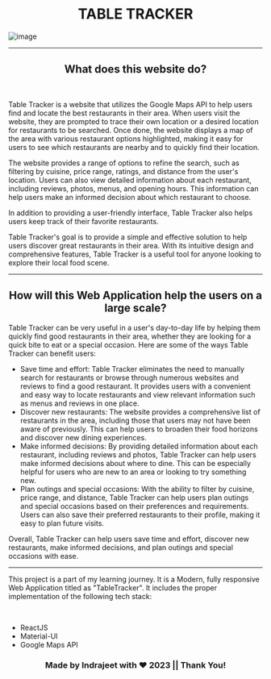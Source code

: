 <h1 align="center">TABLE TRACKER</h1>


![image](https://user-images.githubusercontent.com/97308605/232707284-59b3571d-ecf3-4a8d-9089-80206fde604b.png)

<hr>
<h2 align="center">What does this website do?</h1>
<br>
<p>Table Tracker is a website that utilizes the Google Maps API to help users find and locate the best restaurants in their area. When users visit the website, they are prompted to trace their own location or a desired location for restaurants to be searched. Once done, the website displays a map of the area with various restaurant options highlighted, making it easy for users to see which restaurants are nearby and to quickly find their location.</p>
<p>The website provides a range of options to refine the search, such as filtering by cuisine, price range, ratings, and distance from the user's location. Users can also view detailed information about each restaurant, including reviews, photos, menus, and opening hours. This information can help users make an informed decision about which restaurant to choose.</p>
<p>In addition to providing a user-friendly interface, Table Tracker also helps users keep track of their favorite restaurants.</p>
<p>Table Tracker's goal is to provide a simple and effective solution to help users discover great restaurants in their area. With its intuitive design and comprehensive features, Table Tracker is a useful tool for anyone looking to explore their local food scene.</p>
<hr>
  
<h2 align="center">How will this Web Application help the users on a large scale?</h1>

<p>Table Tracker can be very useful in a user's day-to-day life by helping them quickly find good restaurants in their area, whether they are looking for a quick bite to eat or a special occasion. Here are some of the ways Table Tracker can benefit users:</p>

<ul>
 <li>Save time and effort: Table Tracker eliminates the need to manually search for restaurants or browse through numerous websites and reviews to find a good     restaurant. It provides users with a convenient and easy way to locate restaurants and view relevant information such as menus and reviews in one place.</li>
 
<li>Discover new restaurants: The website provides a comprehensive list of restaurants in the area, including those that users may not have been aware of previously. This can help users to broaden their food horizons and discover new dining experiences.</li>

<li>Make informed decisions: By providing detailed information about each restaurant, including reviews and photos, Table Tracker can help users make informed decisions about where to dine. This can be especially helpful for users who are new to an area or looking to try something new.</li>

<li>Plan outings and special occasions: With the ability to filter by cuisine, price range, and distance, Table Tracker can help users plan outings and special occasions based on their preferences and requirements. Users can also save their preferred restaurants to their profile, making it easy to plan future visits.</li>
</ul>

<p>Overall, Table Tracker can help users save time and effort, discover new restaurants, make informed decisions, and plan outings and special occasions with ease.</p>

<hr>

<p>This project is a part of my learning journey. It is a Modern, fully responsive Web Application  titled as "TableTracker". It includes the proper implementation of the following tech stack:</p>

<br>

<ul>
  <li>ReactJS</li>
  <li>Material-UI</li>
  <li>Google Maps API</li>
</ul>

<h3 align="center">Made by Indrajeet with ❤️ 2023 || Thank You!</h3>
